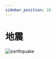 ```yaml
---
sidebar_position: 18
---
```


# 地震
![earthquake](https://images.pexels.com/photos/4558211/pexels-photo-4558211.jpeg?w=1260&h=750)
<dialog>
# Did you feel the [earthquake/n.] last night?
## Yes, it was a big one.
## I was sitting on the couch watching TV, and the couch started to shake.
## What were you doing?
# I was taking a shower.
# I wrapped myself in a towel, and ran out of the bathroom.
## That must have been scary!
# For sure.
# I checked the news.
# The government said the earthquake was 4.9 on the Richter [scale/n./2], and its [epicenter/n.] was off the coast of Hualian.
## Wow, that's a big one!
## I'm glad nobody got hurt, and no buildings [collapsed:collapse/v.].
# Me, too.
## Oh my!
## Do you feel that?
# This must be an [aftershock/n.].
# Stay calm, and let's get outside.
</dialog>
